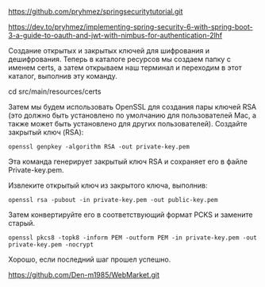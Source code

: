 https://github.com/pryhmez/springsecuritytutorial.git

https://dev.to/pryhmez/implementing-spring-security-6-with-spring-boot-3-a-guide-to-oauth-and-jwt-with-nimbus-for-authentication-2lhf

Создание открытых и закрытых ключей для шифрования и дешифрования.
Теперь в каталоге ресурсов мы создаем папку с именем certs, а затем открываем наш терминал и переходим в этот каталог, выполнив эту команду.

cd src/main/resources/certs

Затем мы будем использовать OpenSSL для создания пары ключей RSA 
(это должно быть установлено по умолчанию для пользователей Mac, 
а также может быть установлено для других пользователей).
Создайте закрытый ключ (RSA):

    openssl genpkey -algorithm RSA -out private-key.pem

Эта команда генерирует закрытый ключ RSA и сохраняет его в файле Private-key.pem.

Извлеките открытый ключ из закрытого ключа, выполнив:

    openssl rsa -pubout -in private-key.pem -out public-key.pem

Затем конвертируйте его в соответствующий формат PCKS и замените старый.

    openssl pkcs8 -topk8 -inform PEM -outform PEM -in private-key.pem -out private-key.pem -nocrypt

Хорошо, если последний шаг прошел успешно.


https://github.com/Den-m1985/WebMarket.git
